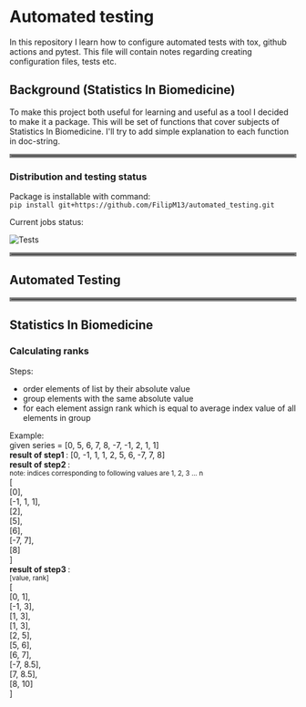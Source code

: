 
# Automated testing
In this repository I learn how to configure automated tests with tox, github actions and pytest.
This file will contain notes regarding creating configuration files, tests etc.

## Background (Statistics In Biomedicine)
To make this project both useful for learning and useful as a tool I decided to make it a package.
This will be set of functions that cover subjects of Statistics In Biomedicine.
I'll try to add simple explanation to each function in doc-string.

<hr style="border:3px solid gray">

### Distribution and testing status
Package is installable with command: <br>
`pip install git+https://github.com/FilipM13/automated_testing.git`

Current jobs status:

![Tests](https://github.com/FilipM13/automated_testing/actions/workflows/tests.yml/badge.svg)


<hr style="border:3px solid gray">

## Automated Testing


<hr style="border:3px solid gray">

## Statistics In Biomedicine

### Calculating ranks
Steps:
* order elements of list by their absolute value
* group elements with the same absolute value
* for each element assign rank which is equal to average index value of all elements in group

Example: <br>
given series = [0, 5, 6, 7, 8, -7, -1, 2, 1, 1] <br>
<b> result of step1 </b>: [0, -1, 1, 1, 2, 5, 6, -7, 7, 8] <br>
<b> result of step2 </b>: <br>
<small> note: indices corresponding to following values are 1, 2, 3 ... n </small> <br>
[ <br>
[0], <br>
[-1, 1, 1], <br>
[2], <br>
[5], <br>
[6], <br>
[-7, 7], <br>
[8] <br>
] <br>
<b> result of step3 </b>: <br>
<small> [value, rank] </small> <br>
[ <br>
[0, 1], <br>
[-1, 3], <br>
[1, 3], <br>
[1, 3], <br>
[2, 5], <br>
[5, 6], <br>
[6, 7], <br>
[-7, 8.5], <br>
[7, 8.5], <br>
[8, 10] <br>
]



